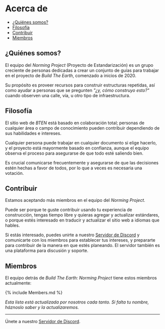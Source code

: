 # Acerca de

* [¿Quiénes somos?](#quiénes-somos)
* [Filosofía](#filosofía)
* [Contribuir](#contribuir)
* [Miembros](#miembros)

## ¿Quiénes somos?

El equipo del *Norming Project* (Proyecto de Estandarización) es un grupo creciente de personas dedicadas a crear un conjunto de guías para trabajar en el proyecto de *Build The Earth*, comenzado a inicios de 2020.

Su propósito es proveer recursos para construir estructuras repetidas, así como ayudar a personas que se pregunten *"¿y, cómo construyo esto?"* cuando observen una calle, vía, u otro tipo de infraestructura.

## Filosofía

El sitio web de *BTEN* está basado en colaboración total; personas de cualquier área o campo de conocimiento pueden contribuir dependiendo de sus habilidades e intereses.

Cualquier persona puede trabajar en cualquier documento si elige hacerlo, y el proyecto está mayormente basado en confianza, aunque el equipo observa el proceso para asegurarse de que todo esté saliendo bien.

Es crucial comunicarse frecuentemente y asegurarse de que las decisiones estén hechas a favor de todos, por lo que a veces es necesaria una votación.

## Contribuir

Estamos aceptando más miembros en el equipo del *Norming Project*.

Puede ser porque te guste contribuir usando tu experiencia de construcción, tengas tiempo libre y quieras agregar y actualizar estándares, o porque estés interesado en traducir y actualizar el sitio web a idiomas que hables.

Si estás interesado, puedes unirte a nuestro [Servidor de Discord](https://discord.gg/eXzrZSx) y comunicarte con los miembros para establecer tus intereses, y prepararte para contribuir de la manera en que estés planeando. El servidor también es una plataforma para discusión y soporte.

## Miembros

El equipo detrás de *Build The Earth: Norming Project* tiene estos miembros actualmente:

{% include Members.md %}

*Esta lista está actualizada por nosotros cada tanto. Si falta tu nombre, háznoslo saber y la actualizaremos.*

***

Únete a nuestro [Servidor de Discord](https://discord.gg/eXzrZSx).